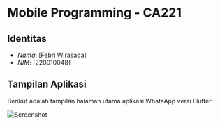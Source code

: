 # Mobile Programming - CA221

## Identitas
- *Nama*: [Febri Wirasada]
- *NIM*: [220010048]

## Tampilan Aplikasi
Berikut adalah tampilan halaman utama aplikasi WhatsApp versi Flutter:

![Screenshot](C:\Users\febri\OneDrive\Gambar)
